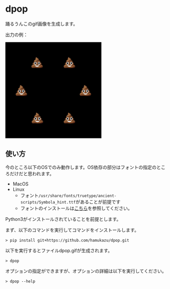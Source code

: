 # dpop

踊るうんこのgif画像を生成します。

出力の例：

![dancing pile of poo](dpop.gif)

## 使い方

今のところ以下のOSでのみ動作します。OS依存の部分はフォントの指定のところだけだと思われます。

- MacOS
- Linux
  - フォント`/usr/share/fonts/truetype/ancient-scripts/Symbola_hint.ttf`があることが前提です
  - フォントのインストールは[こちら](https://qiita.com/polamjag/items/7295a15fca6a9eeb5d84#%E3%82%A4%E3%83%B3%E3%82%B9%E3%83%88%E3%83%BC%E3%83%AB%E6%96%B9%E6%B3%95)を参照してください。

Python3がインストールされていることを前提とします。

まず、以下のコマンドを実行してコマンドをインストールします。

```shellsession
> pip install git+https://github.com/hamukazu/dpop.git
```

以下を実行するとファイルdpop.gifが生成されます。

```shellsession
> dpop
```

オプションの指定ができますが、オプションの詳細は以下を実行してください。

```shellsession
> dpop --help
```

